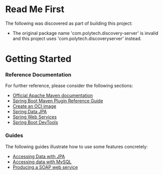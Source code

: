 # Read Me First
The following was discovered as part of building this project:

* The original package name 'com.polytech.discovery-server' is invalid and this project uses 'com.polytech.discoveryserver' instead.

# Getting Started

### Reference Documentation
For further reference, please consider the following sections:

* [Official Apache Maven documentation](https://maven.apache.org/guides/index.html)
* [Spring Boot Maven Plugin Reference Guide](https://docs.spring.io/spring-boot/docs/3.0.7/maven-plugin/reference/html/)
* [Create an OCI image](https://docs.spring.io/spring-boot/docs/3.0.7/maven-plugin/reference/html/#build-image)
* [Spring Data JPA](https://docs.spring.io/spring-boot/docs/3.0.7/reference/htmlsingle/#data.sql.jpa-and-spring-data)
* [Spring Web Services](https://docs.spring.io/spring-boot/docs/3.0.7/reference/htmlsingle/#io.webservices)
* [Spring Boot DevTools](https://docs.spring.io/spring-boot/docs/3.0.7/reference/htmlsingle/#using.devtools)

### Guides
The following guides illustrate how to use some features concretely:

* [Accessing Data with JPA](https://spring.io/guides/gs/accessing-data-jpa/)
* [Accessing data with MySQL](https://spring.io/guides/gs/accessing-data-mysql/)
* [Producing a SOAP web service](https://spring.io/guides/gs/producing-web-service/)

